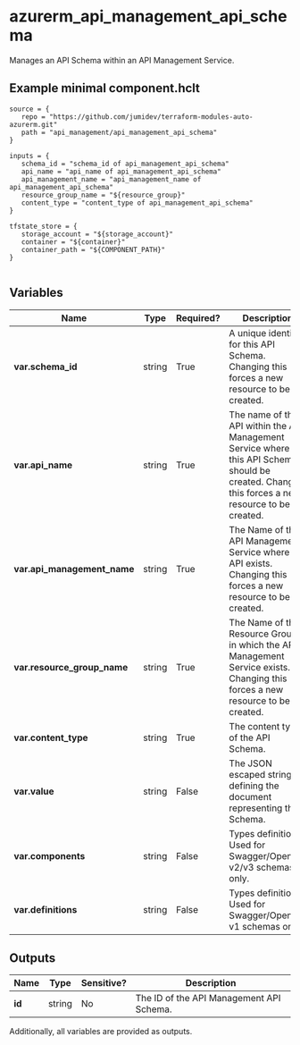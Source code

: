 # azurerm_api_management_api_schema

Manages an API Schema within an API Management Service.

## Example minimal component.hclt

```hcl
source = {
   repo = "https://github.com/jumidev/terraform-modules-auto-azurerm.git" 
   path = "api_management/api_management_api_schema" 
}

inputs = {
   schema_id = "schema_id of api_management_api_schema" 
   api_name = "api_name of api_management_api_schema" 
   api_management_name = "api_management_name of api_management_api_schema" 
   resource_group_name = "${resource_group}" 
   content_type = "content_type of api_management_api_schema" 
}

tfstate_store = {
   storage_account = "${storage_account}" 
   container = "${container}" 
   container_path = "${COMPONENT_PATH}" 
}


```

## Variables

| Name | Type | Required? |  Description |
| ---- | ---- | --------- |  ----------- |
| **var.schema_id** | string | True | A unique identifier for this API Schema. Changing this forces a new resource to be created. | 
| **var.api_name** | string | True | The name of the API within the API Management Service where this API Schema should be created. Changing this forces a new resource to be created. | 
| **var.api_management_name** | string | True | The Name of the API Management Service where the API exists. Changing this forces a new resource to be created. | 
| **var.resource_group_name** | string | True | The Name of the Resource Group in which the API Management Service exists. Changing this forces a new resource to be created. | 
| **var.content_type** | string | True | The content type of the API Schema. | 
| **var.value** | string | False | The JSON escaped string defining the document representing the Schema. | 
| **var.components** | string | False | Types definitions. Used for Swagger/OpenAPI v2/v3 schemas only. | 
| **var.definitions** | string | False | Types definitions. Used for Swagger/OpenAPI v1 schemas only. | 



## Outputs

| Name | Type | Sensitive? | Description |
| ---- | ---- | --------- | --------- |
| **id** | string | No  | The ID of the API Management API Schema. | 

Additionally, all variables are provided as outputs.
